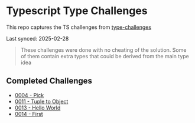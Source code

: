 # Typescript Type Challenges

This repo captures the TS challenges from [type-challenges](https://github.com/type-challenges/type-challenges)

Last synced: 2025-02-28

> These challenges were done with no cheating of the solution. Some of them contain extra types that could be derived from the main type idea

## Completed Challenges

- [0004 - Pick](./questions/00004-easy-pick)
- [0011 - Tuple to Object](./questions/00011-easy-tuple-to-object)
- [0013 - Hello World](./questions/00013-warm-hello-world)
- [0014 - First](./questions/00014-easy-first)
